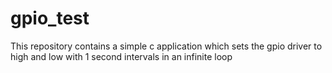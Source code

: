 # gpio_test

This repository contains a simple c application which sets the gpio driver to high and low with 1 second intervals in an infinite loop
